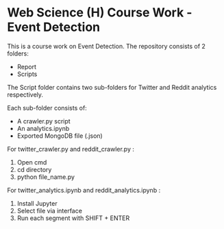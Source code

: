 # Web Science (H) Course Work - Event Detection
This is a course work on Event Detection. The repository consists of 2 folders:
- Report
- Scripts

The Script folder contains two sub-folders for Twitter and Reddit analytics respectively. 

Each sub-folder consists of:
- A crawler.py script
- An analytics.ipynb
- Exported MongoDB file (.json)

For twitter_crawler.py and reddit_crawler.py :
1) Open cmd
2) cd directory
3) python file_name.py 

For twitter_analytics.ipynb and reddit_analytics.ipynb :
1) Install Jupyter
2) Select file via interface
3) Run each segment with SHIFT + ENTER

